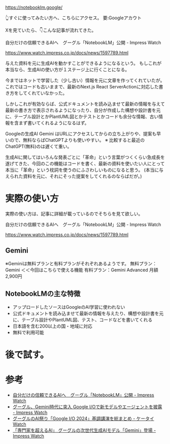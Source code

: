 <!--
title:   NotebookLM (無料:Google製 生成AIのGeminiを使用:日本語対応) 生成AIは次のステージに？
tags:    NotebookLM
id:      d4daee2cdd508fdf950a
private: false
-->
https://notebooklm.google/

👆️すぐに使ってみたい方へ、こちらにアクセス。
要:Googleアカウト

Xを見ていたら、👇️こんな記事が流れてきた。

自分だけの信頼できるAIへ　グーグル「NotebookLM」公開 - Impress Watch

https://www.watch.impress.co.jp/docs/news/1597789.html

与えた資料を元に生成AIを動かすことができるようになるという。
もしこれが本当なら、生成AIの使い方が１ステージ上に行くことになる。

今まではネットで学習した（少し古い）情報を元に文章を作ってくれていたが。
これではコードも古いままで、最新のNext.js React ServerActionに対応した書き方をしてくれていなかった。

しかしこれが有効ならば、公式ドキュメントを読み込ませて最新の情報を与えて最新の書き方で表示されるようになったり、自分が作成した構想や設計書を元に、テーブル設計とかPlantUML図とかテストとかコードも余分な情報、古い情報を含まず書いてくれるようになるはず。

Googleの生成AI Gemini はURLにアクセスしてからの立ち上がりや、提案も早いので、無料ならばChatGPTよりも使いやすい。
※ 比較すると最近のChatGPT(無料)のは遅くて重い。

生成AIに関してはいろんな発表ごとに「革命」という言葉がつくくらい急成長を遂げてきた、今回のこの機能はコードを書く、最新の資料を使いたい人にとって本当に「革命」という枕詞を使うのにふさわしいものになると思う。
(本当に与えられた資料を元に、それにそった提案をしてくれるのならばだが。)

# 実際の使い方

実際の使い方は、記事に詳細が載っているのでそちらを見て欲しい。

自分だけの信頼できるAIへ　グーグル「NotebookLM」公開 - Impress Watch

https://www.watch.impress.co.jp/docs/news/1597789.html


## Gemini
※Geminiは無料プランと有料プランがそれぞれあるようです。
無料プラン：Gemini ＜＜今回はこちらで使える機能
有料プラン：Gemini Advanced 月額2,900円

## NotebookLMの主な特徴

* アップロードしたソースはGoogleのAI学習に使われない
* 公式ドキュメントを読み込ませて最新の情報を与えたり、構想や設計書を元に、テーブル設計やPlantUML図、テスト、コードなどを書いてくれる
* 日本語を含む200以上の国・地域に対応
* 無料で利用可能

# 後で試す。

# 参考

* [自分だけの信頼できるAIへ　グーグル「NotebookLM」公開 - Impress Watch](https://www.watch.impress.co.jp/docs/news/1597789.html)
* [グーグル、Gemini時代に突入 Google I/Oで新モデルやエージェントを披露 - Impress Watch](https://www.watch.impress.co.jp/docs/news/1591504.html)
* [グーグルのAI祭り「Google I/O 2024」基調講演を総まとめ - ケータイ Watch](https://k-tai.watch.impress.co.jp/docs/news/1591510.html)
* [「専門家を超えるAI」 グーグルの次世代生成AIモデル「Gemini」登場 - Impress Watch](https://www.watch.impress.co.jp/docs/news/1552601.html)